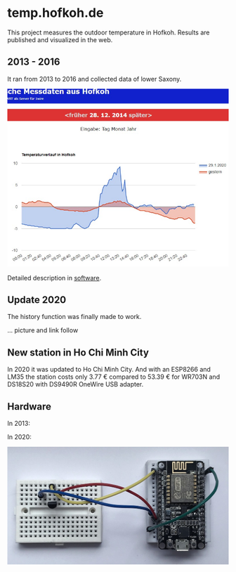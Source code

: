 # temp.hofkoh.de

This project measures the outdoor temperature in Hofkoh. Results are published and visualized in the web.

## 2013 - 2016

It ran from 2013 to 2016 and collected data of lower Saxony.

![example](documentation/screenshot2014.jpg)

Detailed description in [software](software).

## Update 2020

The history function was finally made to work.

... picture and link follow

## New station in Ho Chi Minh City

In 2020 it was updated to Ho Chi Minh City. And with an ESP8266 and LM35 the station costs only 3.77 € compared to 53.39 € for WR703N and DS18S20 with DS9490R OneWire USB adapter.

## Hardware

In 2013:

In 2020:

![ESP8266](documentation/2020_esp8266.jpg)
